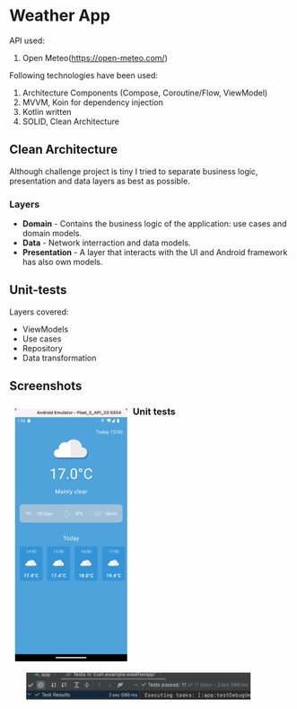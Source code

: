 # Weather App
API used:
1. Open Meteo(https://open-meteo.com/)

Following technologies have been used:
1. Architecture Components (Compose, Coroutine/Flow, ViewModel)
2. MVVM, Koin for dependency injection
3. Kotlin written
4. SOLID, Clean Architecture

## Clean Architecture
Although challenge project is tiny I tried to separate business logic, presentation and data layers as best as possible.

### Layers
- **Domain** - Contains the business logic of the application: use cases and domain models.
- **Data** - Network interraction and data models.
- **Presentation** - A layer that interacts with the UI and Android framework has also own models. 

## Unit-tests
Layers covered:
- ViewModels
- Use cases
- Repository
- Data transformation

## Screenshots
[<img src="/screenshots/weather1.png" align="left" width="200" hspace="10" vspace="10">](/screenshots/weather1.png)  


### Unit tests
[<img src="/screenshots/tests.png" align="left" width="400" hspace="30" vspace="10">](/screenshots/tests.png)
